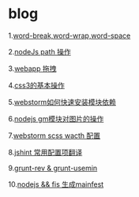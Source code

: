 blog
====


1.<a href="https://github.com/superquestion/blog/blob/master/word-break.txt">word-break,word-wrap,word-space</a>

2.<a href="https://github.com/superquestion/blog/issues/1">nodeJs path 操作</a>

3.<a href="https://github.com/superquestion/blog/issues/2">webapp 拖拽</a>

4.<a href="https://github.com/superquestion/blog/issues/3">css3的基本操作</a>

5.<a href="https://github.com/superquestion/blog/issues/4">webstorm如何快速安装模块依赖</a>

6.<a href="https://github.com/superquestion/blog/issues/5">nodejs gm模块对图片的操作</a>

7.<a href="https://github.com/superquestion/studyNotes/issues/3">webstorm scss wacth 配置</a>

8.<a href="https://github.com/superquestion/studyNotes/issues/2">jshint 常用配置项翻译</a>

9.<a href="https://github.com/superquestion/studyNotes/issues/1">grunt-rev & grunt-usemin</a>

10.<a href="https://github.com/superquestion/blog/issues/6">nodejs && fis 生成mainfest</a>



